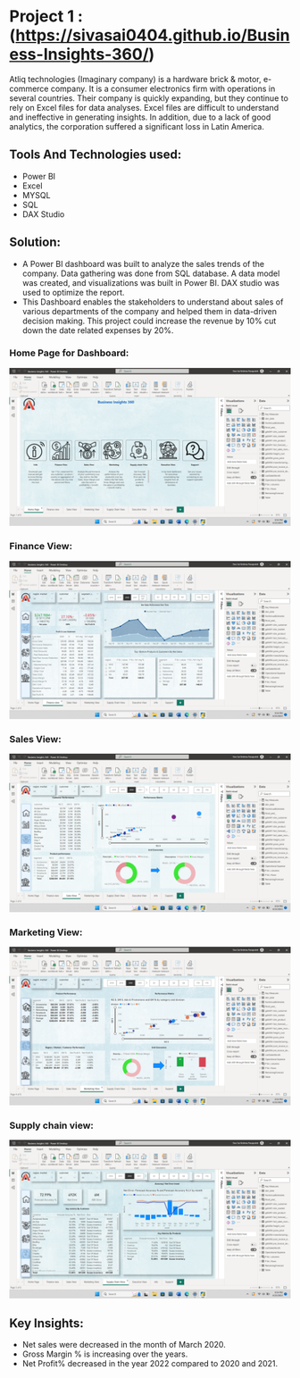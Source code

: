 # Project 1 : (https://sivasai0404.github.io/Business-Insights-360/)
Atliq technologies (Imaginary company) is a hardware brick & motor, e-commerce company. It is a consumer electronics firm with operations in several countries. Their company is quickly expanding, but they continue to rely on Excel files for data analyses. Excel files are difficult to understand and ineffective in generating insights. In addition, due to a lack of good analytics, the corporation suffered a significant loss in Latin America.

## Tools And Technologies used:
* Power BI
* Excel
* MYSQL
* SQL
* DAX Studio

## Solution:
* A Power BI dashboard was built to analyze the sales trends of the company. Data gathering was done from SQL database. A data model was created, and visualizations was built in Power BI. DAX studio was used to optimize the report.
* This Dashboard enables the stakeholders to understand about sales of various departments of the company and helped them in data-driven decision making. This project could increase the revenue by 10% cut down the date related expenses by 20%.

### Home Page for Dashboard:
![](https://github.com/SivaSai0404/Business-Insights-360/blob/main/Screenshot%20(639).png)
### Finance View:
![]( https://github.com/SivaSai0404/Business-Insights-360/blob/main/Screenshot%20(640).png)
### Sales View:
![](https://github.com/SivaSai0404/Business-Insights-360/blob/main/Screenshot%20(641).png)
### Marketing View:
![]( https://github.com/SivaSai0404/Business-Insights-360/blob/main/Screenshot%20(642).png)
### Supply chain view:
![](https://github.com/SivaSai0404/Business-Insights-360/blob/main/Screenshot%20(643).png)

## Key Insights:
* Net sales were decreased in the month of March 2020.
* Gross Margin % is increasing over the years.
* Net Profit% decreased in the year 2022 compared to 2020 and 2021.
